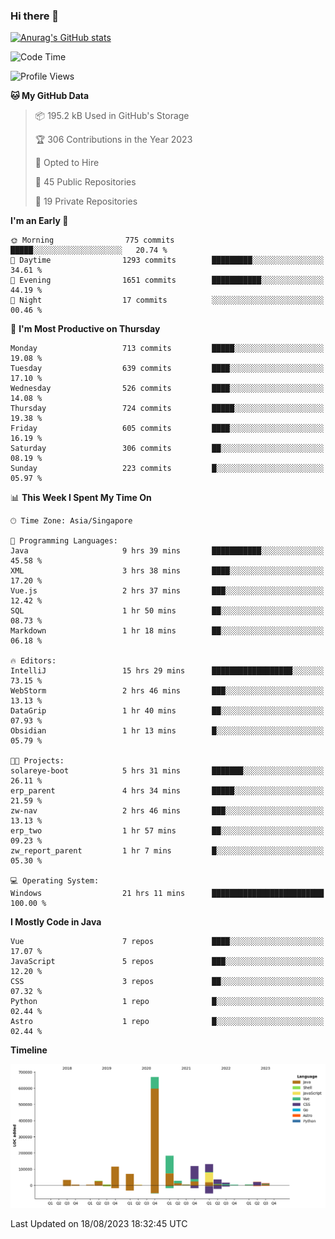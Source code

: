 ### Hi there 👋

[![Anurag's GitHub stats](https://github-readme-stats.vercel.app/api?username=xiumu2017&show_icons=true&theme=radical)](https://github.com/anuraghazra/github-readme-stats)

<!--
**xiumu2017/xiumu2017** is a ✨ _special_ ✨ repository because its `README.md` (this file) appears on your GitHub profile.

Here are some ideas to get you started:

- 🔭 I’m currently working on ...
- 🌱 I’m currently learning ...
- 👯 I’m looking to collaborate on ...
- 🤔 I’m looking for help with ...
- 💬 Ask me about ...
- 📫 How to reach me: ...
- 😄 Pronouns: ...
- ⚡ Fun fact: ...
-->

<!--START_SECTION:waka-->
![Code Time](http://img.shields.io/badge/Code%20Time-1%2C668%20hrs%2016%20mins-blue)

![Profile Views](http://img.shields.io/badge/Profile%20Views-0-blue)

**🐱 My GitHub Data** 

> 📦 195.2 kB Used in GitHub's Storage 
 > 
> 🏆 306 Contributions in the Year 2023
 > 
> 💼 Opted to Hire
 > 
> 📜 45 Public Repositories 
 > 
> 🔑 19 Private Repositories 
 > 
**I'm an Early 🐤** 

```text
🌞 Morning                775 commits         █████░░░░░░░░░░░░░░░░░░░░   20.74 % 
🌆 Daytime                1293 commits        █████████░░░░░░░░░░░░░░░░   34.61 % 
🌃 Evening                1651 commits        ███████████░░░░░░░░░░░░░░   44.19 % 
🌙 Night                  17 commits          ░░░░░░░░░░░░░░░░░░░░░░░░░   00.46 % 
```
📅 **I'm Most Productive on Thursday** 

```text
Monday                   713 commits         █████░░░░░░░░░░░░░░░░░░░░   19.08 % 
Tuesday                  639 commits         ████░░░░░░░░░░░░░░░░░░░░░   17.10 % 
Wednesday                526 commits         ████░░░░░░░░░░░░░░░░░░░░░   14.08 % 
Thursday                 724 commits         █████░░░░░░░░░░░░░░░░░░░░   19.38 % 
Friday                   605 commits         ████░░░░░░░░░░░░░░░░░░░░░   16.19 % 
Saturday                 306 commits         ██░░░░░░░░░░░░░░░░░░░░░░░   08.19 % 
Sunday                   223 commits         █░░░░░░░░░░░░░░░░░░░░░░░░   05.97 % 
```


📊 **This Week I Spent My Time On** 

```text
🕑︎ Time Zone: Asia/Singapore

💬 Programming Languages: 
Java                     9 hrs 39 mins       ███████████░░░░░░░░░░░░░░   45.58 % 
XML                      3 hrs 38 mins       ████░░░░░░░░░░░░░░░░░░░░░   17.20 % 
Vue.js                   2 hrs 37 mins       ███░░░░░░░░░░░░░░░░░░░░░░   12.42 % 
SQL                      1 hr 50 mins        ██░░░░░░░░░░░░░░░░░░░░░░░   08.73 % 
Markdown                 1 hr 18 mins        ██░░░░░░░░░░░░░░░░░░░░░░░   06.18 % 

🔥 Editors: 
IntelliJ                 15 hrs 29 mins      ██████████████████░░░░░░░   73.15 % 
WebStorm                 2 hrs 46 mins       ███░░░░░░░░░░░░░░░░░░░░░░   13.13 % 
DataGrip                 1 hr 40 mins        ██░░░░░░░░░░░░░░░░░░░░░░░   07.93 % 
Obsidian                 1 hr 13 mins        █░░░░░░░░░░░░░░░░░░░░░░░░   05.79 % 

🐱‍💻 Projects: 
solareye-boot            5 hrs 31 mins       ███████░░░░░░░░░░░░░░░░░░   26.11 % 
erp_parent               4 hrs 34 mins       █████░░░░░░░░░░░░░░░░░░░░   21.59 % 
zw-nav                   2 hrs 46 mins       ███░░░░░░░░░░░░░░░░░░░░░░   13.13 % 
erp_two                  1 hr 57 mins        ██░░░░░░░░░░░░░░░░░░░░░░░   09.23 % 
zw_report_parent         1 hr 7 mins         █░░░░░░░░░░░░░░░░░░░░░░░░   05.30 % 

💻 Operating System: 
Windows                  21 hrs 11 mins      █████████████████████████   100.00 % 
```

**I Mostly Code in Java** 

```text
Vue                      7 repos             ████░░░░░░░░░░░░░░░░░░░░░   17.07 % 
JavaScript               5 repos             ███░░░░░░░░░░░░░░░░░░░░░░   12.20 % 
CSS                      3 repos             ██░░░░░░░░░░░░░░░░░░░░░░░   07.32 % 
Python                   1 repo              █░░░░░░░░░░░░░░░░░░░░░░░░   02.44 % 
Astro                    1 repo              █░░░░░░░░░░░░░░░░░░░░░░░░   02.44 % 
```



**Timeline**

![Lines of Code chart](https://raw.githubusercontent.com/xiumu2017/xiumu2017/main/assets/bar_graph.png)


 Last Updated on 18/08/2023 18:32:45 UTC
<!--END_SECTION:waka-->
